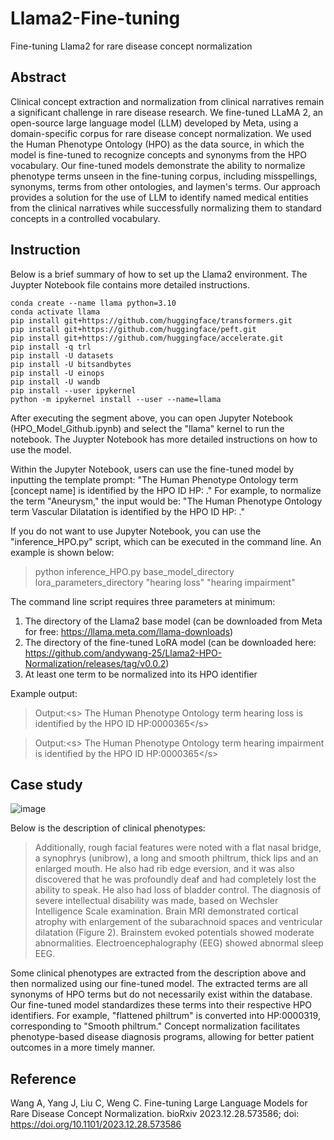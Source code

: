 # Llama2-Fine-tuning
Fine-tuning Llama2 for rare disease concept normalization

## Abstract
Clinical concept extraction and normalization from clinical narratives remain a significant challenge in rare disease research. We fine-tuned LLaMA 2, an open-source large language model (LLM) developed by Meta, using a domain-specific corpus for rare disease concept normalization. We used the Human Phenotype Ontology (HPO) as the data source, in which the model is fine-tuned to recognize concepts and synonyms from the HPO vocabulary. Our fine-tuned models demonstrate the ability to normalize phenotype terms unseen in the fine-tuning corpus, including misspellings, synonyms, terms from other ontologies, and laymen's terms. Our approach provides a solution for the use of LLM to identify named medical entities from the clinical narratives while successfully normalizing them to standard concepts in a controlled vocabulary.

## Instruction

Below is a brief summary of how to set up the Llama2 environment. The Juypter Notebook file contains more detailed instructions. 

```
conda create --name llama python=3.10
conda activate llama
pip install git+https://github.com/huggingface/transformers.git
pip install git+https://github.com/huggingface/peft.git
pip install git+https://github.com/huggingface/accelerate.git
pip install -q trl
pip install -U datasets
pip install -U bitsandbytes
pip install -U einops
pip install -U wandb
pip install --user ipykernel
python -m ipykernel install --user --name=llama
```

After executing the segment above, you can open Jupyter Notebook (HPO_Model_Github.ipynb) and select the "llama" kernel to run the notebook. The Juypter Notebook has more detailed instructions on how to use the model. 

Within the Jupyter Notebook, users can use the fine-tuned model by inputting the template prompt: "The Human Phenotype Ontology term [concept name] is identified by the HPO ID HP: ." For example, to normalize the term "Aneurysm," the input would be: "The Human Phenotype Ontology term Vascular Dilatation is identified by the HPO ID HP: ."


If you do not want to use Jupyter Notebook, you can use the "inference_HPO.py" script, which can be executed in the command line. An example is shown below: 
> python inference_HPO.py base_model_directory lora_parameters_directory "hearing loss" "hearing impairment"

The command line script requires three parameters at minimum:
1. The directory of the Llama2 base model (can be downloaded from Meta for free: https://llama.meta.com/llama-downloads)
2. The directory of the fine-tuned LoRA model (can be downloaded here: https://github.com/andywang-25/Llama2-HPO-Normalization/releases/tag/v0.0.2)
3. At least one term to be normalized into its HPO identifier 

Example output: 
> Output:\<s\> The Human Phenotype Ontology term hearing loss is identified by the HPO ID HP:0000365\</s\>

> Output:\<s\> The Human Phenotype Ontology term hearing impairment is identified by the HPO ID HP:0000365\</s\>

## Case study


![image](https://github.com/andywang-25/Llama2-HPO-Normalization/assets/112890888/3a28109e-5c54-4a37-b7a5-0a9b3ab77d16)

Below is the description of clinical phenotypes:

> Additionally, rough facial features were noted with a flat nasal bridge, a synophrys (unibrow), a long and smooth philtrum, thick lips and an enlarged mouth. He also had rib edge eversion, and it was also discovered that he was profoundly deaf and had completely lost the ability to speak. He also had loss of bladder control. The diagnosis of severe intellectual disability was made, based on Wechsler Intelligence Scale examination. Brain MRI demonstrated cortical atrophy with enlargement of the subarachnoid spaces and ventricular dilatation (Figure 2). Brainstem evoked potentials showed moderate abnormalities. Electroencephalography (EEG) showed abnormal sleep EEG.

Some clinical phenotypes are extracted from the description above and then normalized using our fine-tuned model. The extracted terms are all synonyms of HPO terms but do not necessarily exist within the database. Our fine-tuned model standardizes these terms into their respective HPO identifiers. For example, "flattened philtrum" is converted into HP:0000319, corresponding to "Smooth philtrum." Concept normalization facilitates phenotype-based disease diagnosis programs, allowing for better patient outcomes in a more timely manner. 
 

## Reference

Wang A, Yang J, Liu C, Weng C. Fine-tuning Large Language Models for Rare Disease Concept Normalization. bioRxiv 2023.12.28.573586; doi: https://doi.org/10.1101/2023.12.28.573586

